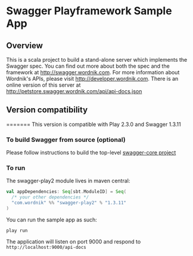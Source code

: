 # Swagger Playframework Sample App

## Overview
This is a scala project to build a stand-alone server which implements the Swagger spec.  You can find out 
more about both the spec and the framework at http://swagger.wordnik.com.  For more information 
about Wordnik's APIs, please visit http://developer.wordnik.com.  There is an online version of this
server at http://petstore.swagger.wordnik.com/api/api-docs.json

## Version compatibility
=======
This version is compatible with Play 2.3.0 and Swagger 1.3.11

### To build Swagger from source (optional)
Please follow instructions to build the top-level [swagger-core project](https://github.com/swagger-api/swagger-core)

### To run
The swagger-play2 module lives in maven central:

```scala
val appDependencies: Seq[sbt.ModuleID] = Seq(
  /* your other dependencies */
  "com.wordnik" %% "swagger-play2" % "1.3.11"
)
```

You can run the sample app as such:

````
play run
````

The application will listen on port 9000 and respond to `http://localhost:9000/api-docs`
